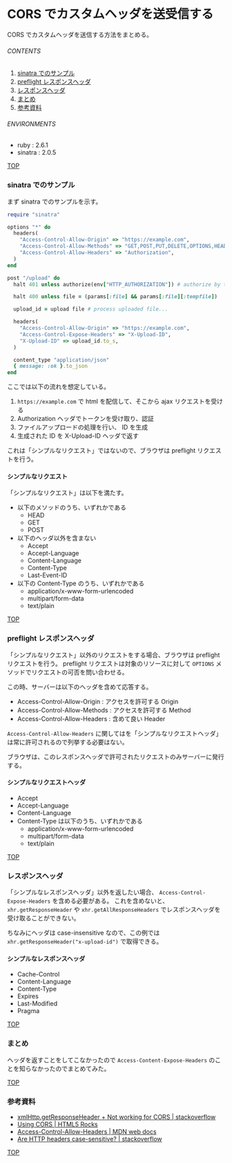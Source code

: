 # CORS でカスタムヘッダを送受信する
<a id="top"></a>

CORS でカスタムヘッダを送信する方法をまとめる。


###### CONTENTS

1. [sinatra でのサンプル](#sample-on-sinatra)
1. [preflight レスポンスヘッダ](#headers-for-options)
1. [レスポンスヘッダ](#headers-for-contents)
1. [まとめ](#postscript)
1. [参考資料](#reference)


###### ENVIRONMENTS

- ruby : 2.6.1
- sinatra : 2.0.5


[TOP](#top)
<a id="sample-on-sinatra"></a>
### sinatra でのサンプル

まず sinatra でのサンプルを示す。

```ruby
require "sinatra"

options "*" do
  headers(
    "Access-Control-Allow-Origin" => "https://example.com",
    "Access-Control-Allow-Methods" => "GET,POST,PUT,DELETE,OPTIONS,HEAD",
    "Access-Control-Allow-Headers" => "Authorization",
  )
end

post "/upload" do
  halt 401 unless authorize(env["HTTP_AUTHORIZATION"]) # authorize by token

  halt 400 unless file = (params[:file] && params[:file][:tempfile])

  upload_id = upload file # process uploaded file...

  headers(
    "Access-Control-Allow-Origin" => "https://example.com",
    "Access-Control-Expose-Headers" => "X-Upload-ID",
    "X-Upload-ID" => upload_id.to_s,
  )

  content_type "application/json"
  { message: :ok }.to_json
end
```

ここでは以下の流れを想定している。

1. `https://example.com` で html を配信して、そこから ajax リクエストを受ける
1. Authorization ヘッダでトークンを受け取り、認証
1. ファイルアップロードの処理を行い、 ID を生成
1. 生成された ID を X-Upload-ID ヘッダで返す

これは「シンプルなリクエスト」ではないので、ブラウザは preflight リクエストを行う。


#### シンプルなリクエスト

「シンプルなリクエスト」は以下を満たす。

- 以下のメソッドのうち、いずれかである
  - HEAD
  - GET
  - POST
- 以下のヘッダ以外を含まない
  - Accept
  - Accept-Language
  - Content-Language
  - Content-Type
  - Last-Event-ID
- 以下の Content-Type のうち、いずれかである
  - application/x-www-form-urlencoded
  - multipart/form-data
  - text/plain


[TOP](#top)
<a id="headers-for-options"></a>
### preflight レスポンスヘッダ

「シンプルなリクエスト」以外のリクエストをする場合、ブラウザは preflight リクエストを行う。
preflight リクエストは対象のリソースに対して `OPTIONS` メソッドでリクエストの可否を問い合わせる。

この時、サーバーは以下のヘッダを含めて応答する。

- Access-Control-Allow-Origin : アクセスを許可する Origin
- Access-Control-Allow-Methods : アクセスを許可する Method
- Access-Control-Allow-Headers : 含めて良い Header

`Access-Control-Allow-Headers` に関してはを「シンプルなリクエストヘッダ」は常に許可されるので列挙する必要はない。

ブラウザは、このレスポンスヘッダで許可されたリクエストのみサーバーに発行する。


#### シンプルなリクエストヘッダ

- Accept
- Accept-Language
- Content-Language
- Content-Type は以下のうち、いずれかである
  - application/x-www-form-urlencoded
  - multipart/form-data
  - text/plain


[TOP](#top)
<a id="headers-for-contents"></a>
### レスポンスヘッダ

「シンプルなレスポンスヘッダ」以外を返したい場合、 `Access-Control-Expose-Headers` を含める必要がある。
これを含めないと、 `xhr.getResponseHeader` や `xhr.getAllResponseHeaders` でレスポンスヘッダを受け取ることができない。

ちなみにヘッダは case-insensitive なので、この例では `xhr.getResponseHeader("x-upload-id")` で取得できる。


#### シンプルなレスポンスヘッダ

- Cache-Control
- Content-Language
- Content-Type
- Expires
- Last-Modified
- Pragma


[TOP](#top)
<a id="postscript"></a>
### まとめ

ヘッダを返すことをしてこなかったので `Access-Content-Expose-Headers` のことを知らなかったのでまとめてみた。


[TOP](#top)
<a id="reference"></a>
### 参考資料

- [xmlHttp.getResponseHeader + Not working for CORS | stackoverflow](https://stackoverflow.com/questions/14686769/xmlhttp-getresponseheader-not-working-for-cors)
- [Using CORS | HTML5 Rocks](https://www.html5rocks.com/en/tutorials/cors/)
- [Access-Control-Allow-Headers | MDN web docs](https://developer.mozilla.org/en-US/docs/Web/HTTP/Headers/Access-Control-Allow-Headers)
- [Are HTTP headers case-sensitive? | stackoverflow](https://stackoverflow.com/questions/5258977/are-http-headers-case-sensitive)


[TOP](#top)
